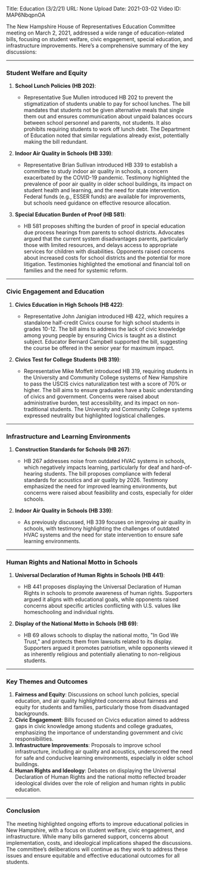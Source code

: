 Title: Education (3/2/21)
URL: None
Upload Date: 2021-03-02
Video ID: MAP6NbqpnOA

The New Hampshire House of Representatives Education Committee meeting on March 2, 2021, addressed a wide range of education-related bills, focusing on student welfare, civic engagement, special education, and infrastructure improvements. Here’s a comprehensive summary of the key discussions:

---

### **Student Welfare and Equity**
1. **School Lunch Policies (HB 202)**:
   - Representative Sue Mullen introduced HB 202 to prevent the stigmatization of students unable to pay for school lunches. The bill mandates that students not be given alternative meals that single them out and ensures communication about unpaid balances occurs between school personnel and parents, not students. It also prohibits requiring students to work off lunch debt. The Department of Education noted that similar regulations already exist, potentially making the bill redundant.

2. **Indoor Air Quality in Schools (HB 339)**:
   - Representative Brian Sullivan introduced HB 339 to establish a committee to study indoor air quality in schools, a concern exacerbated by the COVID-19 pandemic. Testimony highlighted the prevalence of poor air quality in older school buildings, its impact on student health and learning, and the need for state intervention. Federal funds (e.g., ESSER funds) are available for improvements, but schools need guidance on effective resource allocation.

3. **Special Education Burden of Proof (HB 581)**:
   - HB 581 proposes shifting the burden of proof in special education due process hearings from parents to school districts. Advocates argued that the current system disadvantages parents, particularly those with limited resources, and delays access to appropriate services for children with disabilities. Opponents raised concerns about increased costs for school districts and the potential for more litigation. Testimonies highlighted the emotional and financial toll on families and the need for systemic reform.

---

### **Civic Engagement and Education**
1. **Civics Education in High Schools (HB 422)**:
   - Representative John Janigian introduced HB 422, which requires a standalone half-credit Civics course for high school students in grades 10-12. The bill aims to address the lack of civic knowledge among young people by ensuring Civics is taught as a distinct subject. Educator Bernard Campbell supported the bill, suggesting the course be offered in the senior year for maximum impact.

2. **Civics Test for College Students (HB 319)**:
   - Representative Mike Moffett introduced HB 319, requiring students in the University and Community College systems of New Hampshire to pass the USCIS civics naturalization test with a score of 70% or higher. The bill aims to ensure graduates have a basic understanding of civics and government. Concerns were raised about administrative burden, test accessibility, and its impact on non-traditional students. The University and Community College systems expressed neutrality but highlighted logistical challenges.

---

### **Infrastructure and Learning Environments**
1. **Construction Standards for Schools (HB 267)**:
   - HB 267 addresses noise from outdated HVAC systems in schools, which negatively impacts learning, particularly for deaf and hard-of-hearing students. The bill proposes compliance with federal standards for acoustics and air quality by 2026. Testimony emphasized the need for improved learning environments, but concerns were raised about feasibility and costs, especially for older schools.

2. **Indoor Air Quality in Schools (HB 339)**:
   - As previously discussed, HB 339 focuses on improving air quality in schools, with testimony highlighting the challenges of outdated HVAC systems and the need for state intervention to ensure safe learning environments.

---

### **Human Rights and National Motto in Schools**
1. **Universal Declaration of Human Rights in Schools (HB 441)**:
   - HB 441 proposes displaying the Universal Declaration of Human Rights in schools to promote awareness of human rights. Supporters argued it aligns with educational goals, while opponents raised concerns about specific articles conflicting with U.S. values like homeschooling and individual rights.

2. **Display of the National Motto in Schools (HB 69)**:
   - HB 69 allows schools to display the national motto, "In God We Trust," and protects them from lawsuits related to its display. Supporters argued it promotes patriotism, while opponents viewed it as inherently religious and potentially alienating to non-religious students.

---

### **Key Themes and Outcomes**
1. **Fairness and Equity**: Discussions on school lunch policies, special education, and air quality highlighted concerns about fairness and equity for students and families, particularly those from disadvantaged backgrounds.
2. **Civic Engagement**: Bills focused on Civics education aimed to address gaps in civic knowledge among students and college graduates, emphasizing the importance of understanding government and civic responsibilities.
3. **Infrastructure Improvements**: Proposals to improve school infrastructure, including air quality and acoustics, underscored the need for safe and conducive learning environments, especially in older school buildings.
4. **Human Rights and Ideology**: Debates on displaying the Universal Declaration of Human Rights and the national motto reflected broader ideological divides over the role of religion and human rights in public education.

---

### **Conclusion**
The meeting highlighted ongoing efforts to improve educational policies in New Hampshire, with a focus on student welfare, civic engagement, and infrastructure. While many bills garnered support, concerns about implementation, costs, and ideological implications shaped the discussions. The committee’s deliberations will continue as they work to address these issues and ensure equitable and effective educational outcomes for all students.